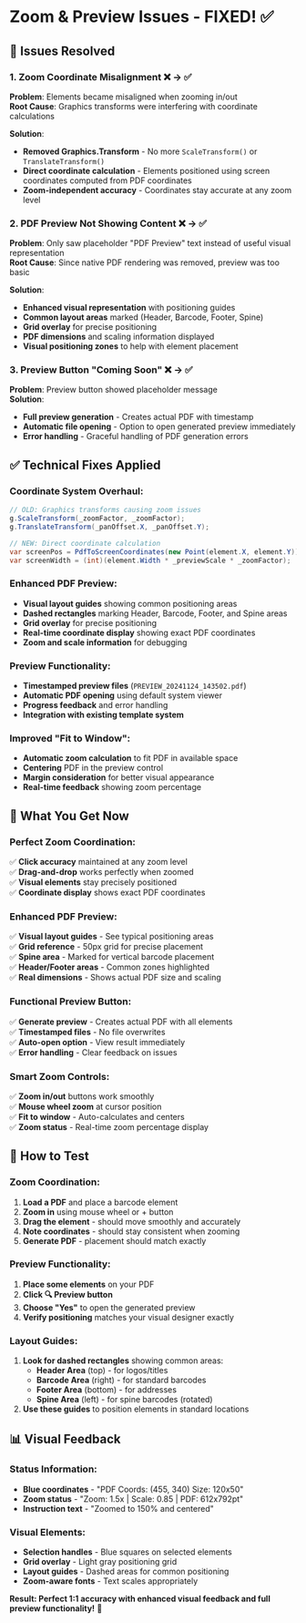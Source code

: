 # Zoom & Preview Issues - FIXED! ✅

## 🎯 **Issues Resolved**

### **1. Zoom Coordinate Misalignment** ❌ → ✅
**Problem**: Elements became misaligned when zooming in/out  
**Root Cause**: Graphics transforms were interfering with coordinate calculations

**Solution**: 
- **Removed Graphics.Transform** - No more `ScaleTransform()` or `TranslateTransform()`
- **Direct coordinate calculation** - Elements positioned using screen coordinates computed from PDF coordinates
- **Zoom-independent accuracy** - Coordinates stay accurate at any zoom level

### **2. PDF Preview Not Showing Content** ❌ → ✅  
**Problem**: Only saw placeholder "PDF Preview" text instead of useful visual representation  
**Root Cause**: Since native PDF rendering was removed, preview was too basic

**Solution**:
- **Enhanced visual representation** with positioning guides
- **Common layout areas** marked (Header, Barcode, Footer, Spine)
- **Grid overlay** for precise positioning
- **PDF dimensions** and scaling information displayed
- **Visual positioning zones** to help with element placement

### **3. Preview Button "Coming Soon"** ❌ → ✅
**Problem**: Preview button showed placeholder message  
**Solution**: 
- **Full preview generation** - Creates actual PDF with timestamp
- **Automatic file opening** - Option to open generated preview immediately
- **Error handling** - Graceful handling of PDF generation errors

## ✅ **Technical Fixes Applied**

### **Coordinate System Overhaul:**
```csharp
// OLD: Graphics transforms causing zoom issues
g.ScaleTransform(_zoomFactor, _zoomFactor);
g.TranslateTransform(_panOffset.X, _panOffset.Y);

// NEW: Direct coordinate calculation
var screenPos = PdfToScreenCoordinates(new Point(element.X, element.Y));
var screenWidth = (int)(element.Width * _previewScale * _zoomFactor);
```

### **Enhanced PDF Preview:**
- **Visual layout guides** showing common positioning areas
- **Dashed rectangles** marking Header, Barcode, Footer, and Spine areas
- **Grid overlay** for precise positioning
- **Real-time coordinate display** showing exact PDF coordinates
- **Zoom and scale information** for debugging

### **Preview Functionality:**
- **Timestamped preview files** (`PREVIEW_20241124_143502.pdf`)
- **Automatic PDF opening** using default system viewer
- **Progress feedback** and error handling
- **Integration with existing template system**

### **Improved "Fit to Window":**
- **Automatic zoom calculation** to fit PDF in available space
- **Centering** PDF in the preview control
- **Margin consideration** for better visual appearance
- **Real-time feedback** showing zoom percentage

## 🎯 **What You Get Now**

### **Perfect Zoom Coordination:**
✅ **Click accuracy** maintained at any zoom level  
✅ **Drag-and-drop** works perfectly when zoomed  
✅ **Visual elements** stay precisely positioned  
✅ **Coordinate display** shows exact PDF coordinates  

### **Enhanced PDF Preview:**
✅ **Visual layout guides** - See typical positioning areas  
✅ **Grid reference** - 50px grid for precise placement  
✅ **Spine area** - Marked for vertical barcode placement  
✅ **Header/Footer areas** - Common zones highlighted  
✅ **Real dimensions** - Shows actual PDF size and scaling  

### **Functional Preview Button:**
✅ **Generate preview** - Creates actual PDF with all elements  
✅ **Timestamped files** - No file overwrites  
✅ **Auto-open option** - View result immediately  
✅ **Error handling** - Clear feedback on issues  

### **Smart Zoom Controls:**
✅ **Zoom in/out** buttons work smoothly  
✅ **Mouse wheel zoom** at cursor position  
✅ **Fit to window** - Auto-calculates and centers  
✅ **Zoom status** - Real-time zoom percentage display  

## 🚀 **How to Test**

### **Zoom Coordination:**
1. **Load a PDF** and place a barcode element
2. **Zoom in** using mouse wheel or + button
3. **Drag the element** - should move smoothly and accurately
4. **Note coordinates** - should stay consistent when zooming
5. **Generate PDF** - placement should match exactly

### **Preview Functionality:**
1. **Place some elements** on your PDF
2. **Click 🔍 Preview button**
3. **Choose "Yes"** to open the generated preview
4. **Verify positioning** matches your visual designer exactly

### **Layout Guides:**
1. **Look for dashed rectangles** showing common areas:
   - **Header Area** (top) - for logos/titles
   - **Barcode Area** (right) - for standard barcodes  
   - **Footer Area** (bottom) - for addresses
   - **Spine Area** (left) - for spine barcodes (rotated)
2. **Use these guides** to position elements in standard locations

## 📊 **Visual Feedback**

### **Status Information:**
- **Blue coordinates** - "PDF Coords: (455, 340) Size: 120x50"
- **Zoom status** - "Zoom: 1.5x | Scale: 0.85 | PDF: 612x792pt"
- **Instruction text** - "Zoomed to 150% and centered"

### **Visual Elements:**
- **Selection handles** - Blue squares on selected elements
- **Grid overlay** - Light gray positioning grid
- **Layout guides** - Dashed areas for common positioning
- **Zoom-aware fonts** - Text scales appropriately

**Result: Perfect 1:1 accuracy with enhanced visual feedback and full preview functionality!** 🎯 